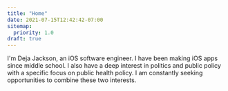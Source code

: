 ```yaml
---
title: "Home"
date: 2021-07-15T12:42:42-07:00
sitemap:
  priority: 1.0
draft: true
---
```


I'm Deja Jackson, an iOS software engineer. I have been making iOS apps since middle school.
I also have a deep interest in politics and public policy with a specific focus on public health policy. I am constantly seeking opportunities to combine these two interests.

